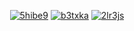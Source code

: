 <p align="center">
<a href="https://imgbb.com/"><img src="https://i.ibb.co/C5f7KY3/5hibe9.png" alt="5hibe9" border="0"></a>
<a href="https://imgbb.com/"><img src="https://i.ibb.co/HKTsgKC/b3txka.png" alt="b3txka" border="0"></a>
<a href="https://imgbb.com/"><img src="https://i.ibb.co/Sxr9n0S/2lr3js.png" alt="2lr3js" border="0"></a><br /><a target='_blank' href='https://nonprofitlight.com/tx/san-antonio/bcfs-health-and-human-services'></a>
